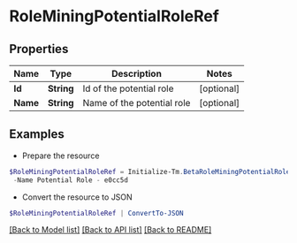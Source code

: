 # RoleMiningPotentialRoleRef
## Properties

Name | Type | Description | Notes
------------ | ------------- | ------------- | -------------
**Id** | **String** | Id of the potential role | [optional] 
**Name** | **String** | Name of the potential role | [optional] 

## Examples

- Prepare the resource
```powershell
$RoleMiningPotentialRoleRef = Initialize-Tm.BetaRoleMiningPotentialRoleRef  -Id e0cc5d7d-bf7f-4f81-b2af-8885b09d9923 `
 -Name Potential Role - e0cc5d
```

- Convert the resource to JSON
```powershell
$RoleMiningPotentialRoleRef | ConvertTo-JSON
```

[[Back to Model list]](../README.md#documentation-for-models) [[Back to API list]](../README.md#documentation-for-api-endpoints) [[Back to README]](../README.md)

